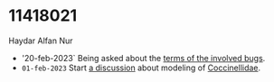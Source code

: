 # 11418021
Haydar Alfan Nur

+ '20-feb-2023` Being asked about the [terms of the involved bugs](https://github.com/HaydarAlfan/Tugas-Akhir-Kumbang-Koksi/issues/1#issuecomment-1436254346).
+ `01-feb-2023` Start [a discussion](https://github.com/HaydarAlfan/Tugas-Akhir-Kumbang-Koksi/issues/1) about modeling of [Coccinellidae](https://id.wikipedia.org/wiki/Kumbang_koksi).
